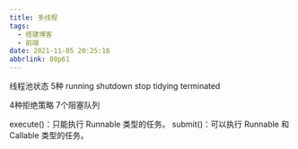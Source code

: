```yaml
---
title: 多线程
tags:
  - 搭建博客
  - 前端
date: 2021-11-05 20:25:18
abbrlink: 80p61
---
```

线程池状态 5种
running shutdown stop tidying terminated

4种拒绝策略  7个阻塞队列

execute()：只能执行 Runnable 类型的任务。
submit()：可以执行 Runnable 和 Callable 类型的任务。
